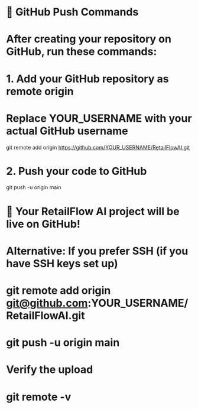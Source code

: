 # 🚀 GitHub Push Commands

# After creating your repository on GitHub, run these commands:

# 1. Add your GitHub repository as remote origin
# Replace YOUR_USERNAME with your actual GitHub username
git remote add origin https://github.com/YOUR_USERNAME/RetailFlowAI.git

# 2. Push your code to GitHub
git push -u origin main

# 🎉 Your RetailFlow AI project will be live on GitHub!

# Alternative: If you prefer SSH (if you have SSH keys set up)
# git remote add origin git@github.com:YOUR_USERNAME/RetailFlowAI.git
# git push -u origin main

# Verify the upload
# git remote -v
